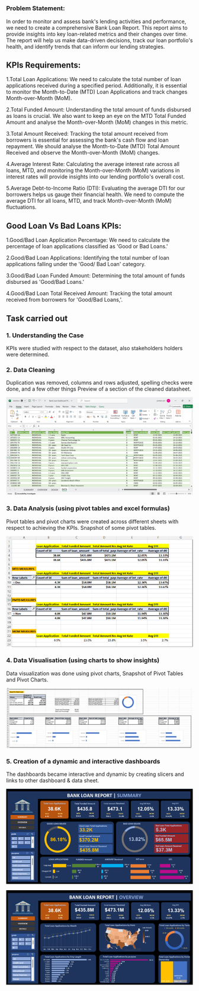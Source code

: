 # 
### Problem Statement:
In order to monitor and assess bank's lending activities and performance, we need to create a comprehensive Bank Loan Report. This report aims to provide insights into key loan-related metrics and their changes over time. The report will help us make data-driven decisions, track our loan portfolio's health, and identify trends that can inform our lending strategies.

## KPIs Requirements:
1.Total Loan Applications: We need to calculate the total number of loan applications received during a specified period. Additionally, it is essential to monitor the Month-to-Date (MTD) Loan Applications and track changes Month-over-Month (MoM).

2.Total Funded Amount: Understanding the total amount of funds disbursed as loans is crucial. We also want to keep an eye on the MTD Total Funded Amount and analyse the Month-over-Month (MoM) changes in this metric.

3.Total Amount Received: Tracking the total amount received from borrowers is essential for assessing the bank's cash flow and loan repayment. We should analyse the Month-to-Date (MTD) Total Amount Received and observe the Month-over-Month (MoM) changes.

4.Average Interest Rate: Calculating the average interest rate across all loans, MTD, and monitoring the Month-over-Month (MoM) variations in interest rates will provide insights into our lending portfolio's overall cost.

5.Average Debt-to-Income Ratio (DTI): Evaluating the average DTI for our borrowers helps us gauge their financial health. We need to compute the average DTI for all loans, MTD, and track Month-over-Month (MoM) fluctuations.

## Good Loan Vs Bad Loans KPIs:
1.Good/Bad Loan Application Percentage: We need to calculate the percentage of loan applications classified as 'Good or Bad Loans.'

2.Good/Bad Loan Applications: Identifying the total number of loan applications falling under the 'Good/ Bad Loan' category.

3.Good/Bad Loan Funded Amount: Determining the total amount of funds disbursed as 'Good/Bad Loans.'

4.Good/Bad Loan Total Received Amount: Tracking the total amount received from borrowers for 'Good/Bad Loans,'.

## Task carried out

### 1. Understanding the Case

  KPIs were studied with respect to the dataset, also stakeholders holders were determined.

### 2. Data Cleaning

  Duplication was removed, columns and rows adjusted, spelling checks were done, and a few other things
  Preview of a section of the cleaned datasheet.

  ![image](https://github.com/prathamj03/BankLoan-Dashboard/blob/main/Images/1.png)

### 3. Data Analysis (using pivot tables and excel formulas)

  Pivot tables and pivot charts were created across different sheets with respect to achieving the KPIs.
  Snapshot of some pivot tables.

  ![image](https://github.com/prathamj03/BankLoan-Dashboard/blob/main/Images/2.png)

### 4. Data Visualisation (using charts to show insights)

  Data visualization was done using pivot charts,
  Snapshot of Pivot Tables and Pivot Charts.

  ![image](https://github.com/prathamj03/BankLoan-Dashboard/blob/main/Images/3.png)

### 5. Creation of a dynamic and interactive dashboards

  The dashboards became interactive and dynamic by creating slicers and links to other dashboard & data sheet.

  ![image](https://github.com/prathamj03/BankLoan-Dashboard/blob/main/Images/4.png)
  
  ![image](https://github.com/prathamj03/BankLoan-Dashboard/blob/main/Images/5.png)
  
